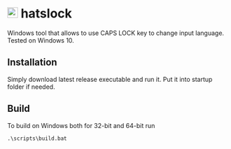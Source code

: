 # <img src="https://raw.githubusercontent.com/FFFEGO/hatslock/master/assets/icon.ico" width="24"/> hatslock
Windows tool that allows to use CAPS LOCK key to change input language.
Tested on Windows 10.

## Installation
Simply download latest release executable and run it. Put it into startup
folder if needed.

## Build
To build on Windows both for 32-bit and 64-bit run
```
.\scripts\build.bat
```